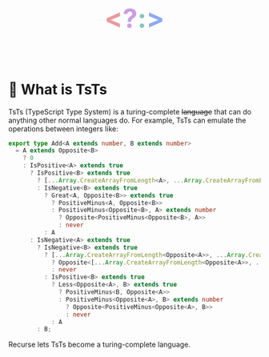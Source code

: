 <div style="display: flex; flex-direction: row; align-items: center; justify-content: center;">
  <p style="font-weight: bold; font-size: 40pt; color: #ea999c">&lt;</p>
  <p style="font-weight: bold; font-size: 40pt; color: #ca9ee6">?</p>
  <p style="font-weight: bold; font-size: 40pt; color: #81c8be">:</p>
  <p style="font-weight: bold; font-size: 40pt; color: #8caaee">&gt;</p>
</div>

# 👾 What is TsTs

TsTs (TypeScript Type System) is a turing-complete ~~language~~ that can do anything other 
normal languages do. For example, TsTs can emulate the operations between integers like:

``` ts
export type Add<A extends number, B extends number>
  = A extends Opposite<B>
    ? 0
    : IsPositive<A> extends true
      ? IsPositive<B> extends true
        ? [...Array.CreateArrayFromLength<A>, ...Array.CreateArrayFromLength<B>]["length"]
        : IsNegative<B> extends true
          ? Great<A, Opposite<B>> extends true
            ? PositiveMinus<A, Opposite<B>>
            : PositiveMinus<Opposite<B>, A> extends number
              ? Opposite<PositiveMinus<Opposite<B>, A>>
              : never
          : A
      : IsNegative<A> extends true
        ? IsNegative<B> extends true
          ? [...Array.CreateArrayFromLength<Opposite<A>>, ...Array.CreateArrayFromLength<Opposite<B>>]["length"] extends number
            ? Opposite<[...Array.CreateArrayFromLength<Opposite<A>>, ...Array.CreateArrayFromLength<Opposite<B>>]["length"]>
            : never
          : IsPositive<B> extends true
            ? Less<Opposite<A>, B> extends true
              ? PositiveMinus<B, Opposite<A>>
              : PositiveMinus<Opposite<A>, B> extends number
                ? Opposite<PositiveMinus<Opposite<A>, B>>
                : never
            : A
        : B;
```

Recurse lets TsTs become a turing-complete language.
